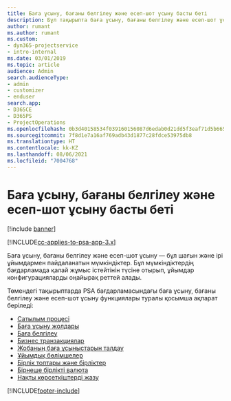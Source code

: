 ```yaml
---
title: Баға ұсыну, бағаны белгілеу және есеп-шот ұсыну басты беті
description: Бұл тақырыпта баға ұсыну, бағаны белгілеу және есеп-шот ұсыну туралы ақпарат беріледі.
author: rumant
ms.author: rumant
ms.custom:
- dyn365-projectservice
- intro-internal
ms.date: 03/01/2019
ms.topic: article
audience: Admin
search.audienceType:
- admin
- customizer
- enduser
search.app:
- D365CE
- D365PS
- ProjectOperations
ms.openlocfilehash: 0b3d40158534f039160156087d6edab0d21dd5f3eaf71d5b665eff794793a9b3
ms.sourcegitcommit: 7f8d1e7a16af769adb43d1877c28fdce53975db8
ms.translationtype: HT
ms.contentlocale: kk-KZ
ms.lasthandoff: 08/06/2021
ms.locfileid: "7004768"
---
```

# <a name="quoting-pricing-and-billing-home-page"></a>Баға ұсыну, бағаны белгілеу және есеп-шот ұсыну басты беті

[!include [banner](../includes/psa-now-project-operations.md)]

[!INCLUDE[cc-applies-to-psa-app-3.x](../includes/cc-applies-to-psa-app-3x.md)]

Баға ұсыну, бағаны белгілеу және есеп-шот ұсыну — бұл шағын және ірі ұйымдармен пайдаланатын мүмкіндіктер. Бұл мүмкіндіктердің бағдарламада қалай жұмыс істейтінін түсіне отырып, ұйымдар конфигурацияларды оңайырақ реттей алады.

Төмендегі тақырыптарда PSA бағдарламасындағы баға ұсыну, бағаны белгілеу және есеп-шот ұсыну функциялары туралы қосымша ақпарат беріледі:

- [Сатылым процесі](basic-sales-process.md)
- [Баға ұсыну жолдары](basic-quote-lines.md)
- [Баға белгілеу](basic-pricing.md)
- [Бизнес транзакциялар](basic-business-transactions.md)
- [Жобаның баға ұсыныстарын талдау](basic-analyzing-quotes.md)
- [Ұйымдық бөлімшелер](advanced-organizational.md)
- [Бірлік топтары және бірліктер](advanced-units.md)
- [Бірнеше бірлікті валюта](advanced-currency.md)
- [Нақты көрсеткіштерді жазу](advanced-actuals.md)


[!INCLUDE[footer-include](../includes/footer-banner.md)]